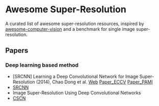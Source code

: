 # Awesome Super-Resolution
A curated list of awesome super-resolution resources, inspired by [awesome-computer-vision](https://github.com/jbhuang0604/awesome-computer-vision) and a benchmark for single image super-resolution.

## Papers

### Deep learning based method
 * [SRCNN] Learning a Deep Convolutional Network for Image Super-Resolution (2014), Chao Dong et al. [Web](http://mmlab.ie.cuhk.edu.hk/projects/SRCNN.html) [Paper_ECCV](http://personal.ie.cuhk.edu.hk/~ccloy/files/eccv_2014_deepresolution.pdf) [Paper_PAMI](http://ieeexplore.ieee.org/xpl/articleDetails.jsp?arnumber=7115171)
 * [SRCNN](http://mmlab.ie.cuhk.edu.hk/projects/SRCNN.html)
  * Image Super-Resolution Using Deep Convolutional Networks
 * [CSCN](http://www.ifp.illinois.edu/~dingliu2/iccv15/)
